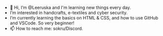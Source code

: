 - 👋 Hi, I’m @Leeruska and I'm learning new things every day.
- I’m interested in handcrafts, e-textiles and cyber security.
- I’m currently learning the basics on HTML & CSS, and how to use GitHub and VSCode. So very beginner!
- 📫 How to reach me: sokru/Discord.

<!---
Leeruska/Leeruska is a ✨ special ✨ repository because its `README.md` (this file) appears on your GitHub profile.
You can click the Preview link to take a look at your changes.
--->

